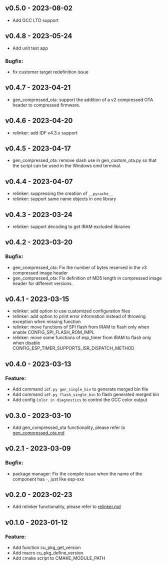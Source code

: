 ## v0.5.0 - 2023-08-02

* Add GCC LTO support

## v0.4.8 - 2023-05-24

* Add unit test app

### Bugfix:

* fix customer target redefinition issue

## v0.4.7 - 2023-04-21

* gen_compressed_ota: support the addition of a v2 compressed OTA header to compressed firmware.

## v0.4.6 - 2023-04-20

* relinker: add IDF v4.3.x support

## v0.4.5 - 2023-04-17

* gen_compressed_ota: remove slash use in gen_custom_ota.py so that the script can be used in the Windows cmd terminal.

## v0.4.4 - 2023-04-07

* relinker: suppressing the creation of `__pycache__`
* relinker: support same name objects in one library

## v0.4.3 - 2023-03-24

* relinker: support decoding to get IRAM excluded libraries

## v0.4.2 - 2023-03-20

### Bugfix:

* gen_compressed_ota: Fix the number of bytes reserved in the v3 compressed image header
* gen_compressed_ota: Fix definition of MD5 length in compressed image header for different versions.

## v0.4.1 - 2023-03-15

* relinker: add option to use customized configuration files
* relinker: add option to print error information instead of throwing exception when missing function
* relinker: move functions of SPI flash from IRAM to flash only when enable CONFIG_SPI_FLASH_ROM_IMPL
* relinker: move some functions of esp_timer from IRAM to flash only when disable CONFIG_ESP_TIMER_SUPPORTS_ISR_DISPATCH_METHOD

## v0.4.0 - 2023-03-13

### Feature:

* Add command `idf.py gen_single_bin` to generate merged bin file
* Add command `idf.py flash_single_bin` to flash generated merged bin
* Add config `Color in diagnostics` to control the GCC color output

## v0.3.0 - 2023-03-10

* Add gen_compressed_ota functionality, please refer to [gen_compressed_ota.md](https://github.com/espressif/esp-iot-solution/tree/master/tools/cmake_utilities/docs/gen_compressed_ota.md)

## v0.2.1 - 2023-03-09

### Bugfix:

* package manager: Fix the compile issue when the name of the component has `-`, just like esp-xxx

## v0.2.0 - 2023-02-23

* Add relinker functionality, please refer to [relinker.md](https://github.com/espressif/esp-iot-solution/tree/master/tools/cmake_utilities/docs/relinker.md)

## v0.1.0 - 2023-01-12

### Feature:

* Add function cu_pkg_get_version
* Add macro cu_pkg_define_version
* Add cmake script to CMAKE_MODULE_PATH
